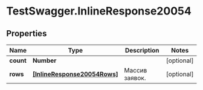 # TestSwagger.InlineResponse20054

## Properties

Name | Type | Description | Notes
------------ | ------------- | ------------- | -------------
**count** | **Number** |  | [optional] 
**rows** | [**[InlineResponse20054Rows]**](InlineResponse20054Rows.md) | Массив заявок. | [optional] 


